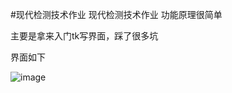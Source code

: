 #现代检测技术作业
现代检测技术作业
功能原理很简单

主要是拿来入门tk写界面，踩了很多坑

界面如下

![image](https://github.com/552162972/tk_xdjcjs/edit/master/ui.png)




